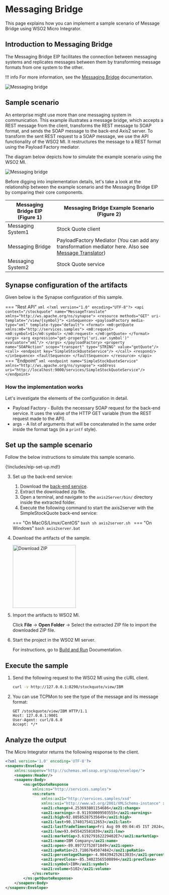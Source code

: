 # Messaging Bridge

This page explains how you can implement a sample scenario of Message Bridge using WSO2 Micro Integrator.

## Introduction to Messaging Bridge

The Messaging Bridge EIP facilitates the connection between messaging systems and replicates messages between them by transforming message formats from one system to the other. 

!!! info
    For more information, see the [Messaging Bridge](http://www.eaipatterns.com/MessagingBridge.html) documentation.

![Messaging bridge]({{base_path}}/assets/img/learn/enterprise-integration-patterns/messaging-channels/messaging-bridge.gif)

## Sample scenario

An enterprise might use more than one messaging system in communication. This example illustrates a message bridge, which accepts a REST message from the client, transforms the REST message to SOAP format, and sends the SOAP message to the back-end Axis2 server. To transform the sent REST request to a SOAP message, we use the API functionality of the WSO2 MI. It restructures the message to a REST format using the Payload Factory mediator.

The diagram below depicts how to simulate the example scenario using the WSO2 MI.

![Messaging bridge]({{base_path}}/assets/img/learn/enterprise-integration-patterns/messaging-channels/messaging-bridge.png)

Before digging into implementation details, let's take a look at the relationship between the example scenario and the Messaging Bridge EIP by comparing their core components.

| Messaging Bridge EIP (Figure 1) | Messaging Bridge Example Scenario (Figure 2)                                                        |
|---------------------------------|-----------------------------------------------------------------------------------------------------|
| Messaging System1               | Stock Quote client                                                                                  |
| Messaging Bridge                | PayloadFactory Mediator (You can add any transformation mediator here. Also see [Message Translator]({{base_path}}/learn/enterprise-integration-patterns/messaging-systems/message-translator.md)) |
| Messaging System2               | Stock Quote service                                                                                 |

## Synapse configuration of the artifacts

Given below is the Synapse configuration of this sample.

=== "Rest API"
    ```xml
    <?xml version="1.0" encoding="UTF-8"?>
    <api context="/stockquote" name="MessageTranslate" xmlns="http://ws.apache.org/ns/synapse">
       <resource methods="GET" uri-template="/view/{symbol}">
          <inSequence>
             <payloadFactory media-type="xml" template-type="default">
                <format>
                   <m0:getQuote xmlns:m0="http://services.samples">
                      <m0:request>
                         <m0:symbol>$1</m0:symbol>
                      </m0:request>
                   </m0:getQuote>
                </format>
                <args>
                   <arg expression="get-property('uri.var.symbol')" evaluator="xml"/>
                </args>
             </payloadFactory>
             <property name="SOAPAction" scope="transport" type="STRING" value="getQuote"/>
             <call>
                <endpoint key="SimpleStockQuoteService"/>
             </call>
             <respond/>
          </inSequence>
          <faultSequence>
          </faultSequence>
       </resource>
    </api>
    ```
=== "Endpoint"
    ```xml
    <endpoint name="SimpleStockQuoteService" xmlns="http://ws.apache.org/ns/synapse">
       <address uri="http://localhost:9000/services/SimpleStockQuoteService"/>
    </endpoint>
    ```

### How the implementation works

Let's investigate the elements of the configuration in detail.

- Payload Factory - Builds the necessary SOAP request for the back-end service. It uses the value of the HTTP GET variable (from the REST request made to the API).
- args - A list of arguments that will be concatenated in the same order inside the format tags (in a `printf` style).

## Set up the sample scenario

Follow the below instructions to simulate this sample scenario.

{!includes/eip-set-up.md!}

3. Set up the back-end service:

    1. Download the [back-end service](https://github.com/wso2-docs/WSO2_EI/blob/master/Back-End-Service/axis2Server.zip).
    2. Extract the downloaded zip file.
    3. Open a terminal, and navigate to the `axis2Server/bin/` directory inside the extracted folder.
    4. Execute the following command to start the axis2server with the SimpleStockQuote back-end service:

    === "On MacOS/Linux/CentOS"
        ```bash
        sh axis2server.sh
        ```
    === "On Windows"
        ```bash
        axis2server.bat
        ```

5. Download the artifacts of the sample.

    <a href="{{base_path}}/assets/attachments/learn/enterprise-integration-patterns/MessageBridge.zip">
    <img src="{{base_path}}/assets/img/integrate/connectors/download-zip.png" width="200" alt="Download ZIP"></a>

6. Import the artifacts to WSO2 MI.

    Click **File** -> **Open Folder** -> Select the extracted ZIP file to import the downloaded ZIP file.

7. Start the project in the WSO2 MI server.

    For instructions, go to [Build and Run]("{{base_path}}/develop/deploy-artifacts/#build-and-run") Documentation.

## Execute the sample

1. Send the following request to the WSO2 MI using the cURL client.

    ```bash
    curl -v http://127.0.0.1:8290/stockquote/view/IBM
    ```

2. You can use TCPMon to see the type of the message and its message format:

    ```
    GET /stockquote/view/IBM HTTP/1.1
    Host: 127.0.0.1:9001
    User-Agent: curl/8.6.0
    Accept: */*

    ```

## Analyze the output

The Micro Integrator returns the following response to the client.

```xml
<?xml version='1.0' encoding='UTF-8'?>
<soapenv:Envelope
	xmlns:soapenv="http://schemas.xmlsoap.org/soap/envelope/">
	<soapenv:Header/>
	<soapenv:Body>
		<ns:getQuoteResponse
			xmlns:ns="http://services.samples">
			<ns:return
				xmlns:ax21="http://services.samples/xsd"
				xmlns:xsi="http://www.w3.org/2001/XMLSchema-instance" xsi:type="ax21:GetQuoteResponse">
				<ax21:change>4.253693801154686</ax21:change>
				<ax21:earnings>-8.911930009503555</ax21:earnings>
				<ax21:high>92.80585287535649</ax21:high>
				<ax21:last>90.17401754112653</ax21:last>
				<ax21:lastTradeTimestamp>Fri Aug 09 09:04:45 IST 2024</ax21:lastTradeTimestamp>
				<ax21:low>93.0455425581039</ax21:low>
				<ax21:marketCap>3.619279162229402E7</ax21:marketCap>
				<ax21:name>IBM Company</ax21:name>
				<ax21:open>-89.89772752071849</ax21:open>
				<ax21:peRatio>23.71867645074842</ax21:peRatio>
				<ax21:percentageChange>-4.984394252613035</ax21:percentageChange>
				<ax21:prevClose>-85.34023565500894</ax21:prevClose>
				<ax21:symbol>IBM</ax21:symbol>
				<ax21:volume>5102</ax21:volume>
			</ns:return>
		</ns:getQuoteResponse>
	</soapenv:Body>
</soapenv:Envelope>
```
